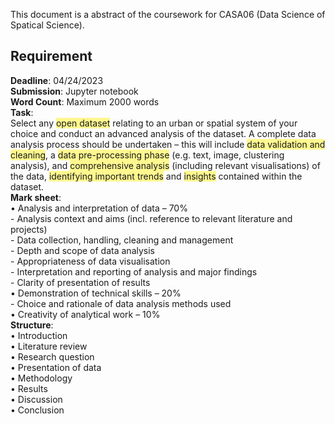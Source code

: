 This document is a abstract of the coursework for CASA06 (Data Science of Spatical Science).

## Requirement 
**Deadline**: 04/24/2023  
**Submission**: Jupyter notebook  
**Word Count**: Maximum 2000 words  
**Task**:   
Select any <span style="background:#fff88f">open dataset</span> relating to an urban or spatial system of your choice and conduct an advanced analysis of the dataset. A complete data analysis process should be undertaken – this will include <span style="background:#fff88f">data validation and cleaning</span>, a <span style="background:#fff88f">data pre-processing phase</span> (e.g. text, image, clustering analysis), and <span style="background:#fff88f">comprehensive analysis</span> (including relevant visualisations) of the data, <span style="background:#fff88f">identifying important trends</span> and <span style="background:#fff88f">insights</span> contained within the dataset.  
**Mark sheet**:  
• Analysis and interpretation of data – 70%   
	- Analysis context and aims (incl. reference to relevant literature and projects)   
	- Data collection, handling, cleaning and management  
	- Depth and scope of data analysis  
	- Appropriateness of data visualisation  
	- Interpretation and reporting of analysis and major findings  
	- Clarity of presentation of results   
• Demonstration of technical skills – 20%   
	- Choice and rationale of data analysis methods used   
• Creativity of analytical work – 10%    
**Structure**:   
• Introduction   
• Literature review   
• Research question   
• Presentation of data   
• Methodology   
• Results   
• Discussion  
• Conclusion  

